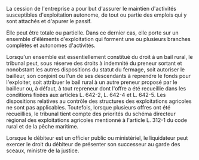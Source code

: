 La cession de l'entreprise a pour but d'assurer le maintien d'activités susceptibles d'exploitation autonome, de tout ou partie des emplois qui y sont attachés et d'apurer le passif.

Elle peut être totale ou partielle. Dans ce dernier cas, elle porte sur un ensemble d'éléments d'exploitation qui forment une ou plusieurs branches complètes et autonomes d'activités.

Lorsqu'un ensemble est essentiellement constitué du droit à un bail rural, le tribunal peut, sous réserve des droits à indemnité du preneur sortant et nonobstant les autres dispositions du statut du fermage, soit autoriser le bailleur, son conjoint ou l'un de ses descendants à reprendre le fonds pour l'exploiter, soit attribuer le bail rural à un autre preneur proposé par le bailleur ou, à défaut, à tout repreneur dont l'offre a été recueillie dans les conditions fixées aux articles L. 642-2, L. 642-4 et L. 642-5. Les dispositions relatives au contrôle des structures des exploitations agricoles ne sont pas applicables. Toutefois, lorsque plusieurs offres ont été recueillies, le tribunal tient compte des priorités du schéma directeur régional des exploitations agricoles mentionné à l'article L. 312-1 du code rural et de la pêche maritime.

Lorsque le débiteur est un officier public ou ministériel, le liquidateur peut exercer le droit du débiteur de présenter son successeur au garde des sceaux, ministre de la justice.
